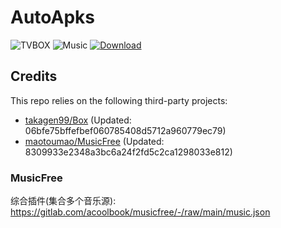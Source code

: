 # AutoApks

![TVBOX](https://shields.io/github/actions/workflow/status/Eleba88/AutoApk/tvbox.yml?branch=main&logo=github&label=TVBOX)
![Music](https://shields.io/github/actions/workflow/status/Eleba88/AutoApk/musicfree.yml?branch=main&logo=github&label=Music)
[![Download](https://img.shields.io/github/v/release/Eleba88/AutoApk?color=orange&logoColor=orange&label=Download&logo=DocuSign)](https://github.com/Eleba88/AutoApk/releases/latest)

## Credits
This repo relies on the following third-party projects:
- [takagen99/Box](https://github.com/takagen99/Box) (Updated: 06bfe75bffefbef060785408d5712a960779ec79)
- [maotoumao/MusicFree](https://github.com/maotoumao/MusicFree) (Updated: 8309933e2348a3bc6a24f2fd5c2ca1298033e812)

### MusicFree
综合插件(集合多个音乐源): https://gitlab.com/acoolbook/musicfree/-/raw/main/music.json